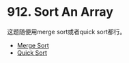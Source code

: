 # 912. Sort An Array

这题随便用merge sort或者quick sort都行。
+ [Merge Sort](laicode-9-Merge-Sort.md)
+ [Quick Sort](laicode-10-Quick-Sort.md)